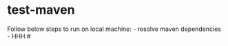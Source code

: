 # test-maven

Follow below steps to run on local machine: <incomplete>
	- resolve maven dependencies
    - HHH #
